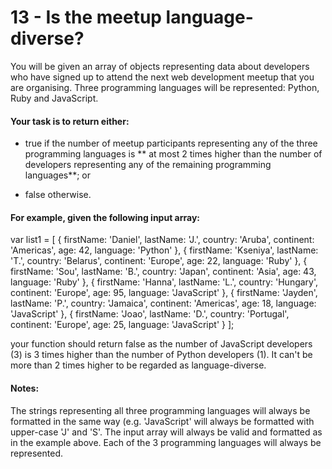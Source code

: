 # 13 - Is the meetup language-diverse?

You will be given an array of objects representing data about developers who have signed up to attend the next web development meetup that you are organising. Three programming languages will be represented: Python, Ruby and JavaScript.

#### Your task is to return either:

- true if the number of meetup participants representing any of the three programming languages is ** at most 2 times higher than the number of developers representing any of the remaining programming languages**; or

- false otherwise.

#### For example, given the following input array:

var list1 = [
{ firstName: 'Daniel', lastName: 'J.', country: 'Aruba', continent: 'Americas', age: 42, language: 'Python' },
{ firstName: 'Kseniya', lastName: 'T.', country: 'Belarus', continent: 'Europe', age: 22, language: 'Ruby' },
{ firstName: 'Sou', lastName: 'B.', country: 'Japan', continent: 'Asia', age: 43, language: 'Ruby' },
{ firstName: 'Hanna', lastName: 'L.', country: 'Hungary', continent: 'Europe', age: 95, language: 'JavaScript' },
{ firstName: 'Jayden', lastName: 'P.', country: 'Jamaica', continent: 'Americas', age: 18, language: 'JavaScript' },
{ firstName: 'Joao', lastName: 'D.', country: 'Portugal', continent: 'Europe', age: 25, language: 'JavaScript' }
];

your function should return false as the number of JavaScript developers (3) is 3 times higher than the number of Python developers (1). It can't be more than 2 times higher to be regarded as language-diverse.

#### Notes:

The strings representing all three programming languages will always be formatted in the same way (e.g. 'JavaScript' will always be formatted with upper-case 'J' and 'S'.
The input array will always be valid and formatted as in the example above.
Each of the 3 programming languages will always be represented.
